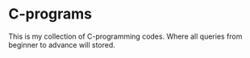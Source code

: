 # C-programs
This is my collection of C-programming codes. Where all queries from beginner to advance will stored.
